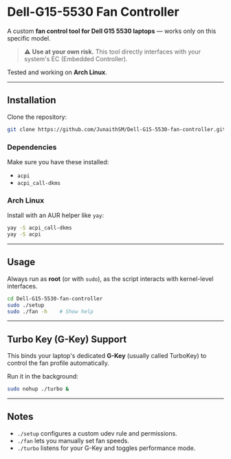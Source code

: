 # Dell-G15-5530 Fan Controller

A custom **fan control tool for Dell G15 5530 laptops** — works only on this specific model.
> ⚠️ **Use at your own risk.** This tool directly interfaces with your system's EC (Embedded Controller).

 Tested and working on **Arch Linux**.

---

## Installation

Clone the repository:

```bash
git clone https://github.com/JunaithSM/Dell-G15-5530-fan-controller.git
```

### Dependencies

Make sure you have these installed:

* `acpi`
* `acpi_call-dkms`

### Arch Linux

Install with an AUR helper like `yay`:

```bash
yay -S acpi_call-dkms
yay -S acpi
```

---

## Usage

Always run as **root** (or with `sudo`), as the script interacts with kernel-level interfaces.

```bash
cd Dell-G15-5530-fan-controller
sudo ./setup
sudo ./fan -h    # Show help
```

---

## Turbo Key (G-Key) Support

This binds your laptop's dedicated **G-Key** (usually called TurboKey) to control the fan profile automatically.

Run it in the background:

```bash
sudo nohup ./turbo &
```

---

## Notes

* `./setup` configures a custom udev rule and permissions.
* `./fan` lets you manually set fan speeds.
* `./turbo` listens for your G-Key and toggles performance mode.

